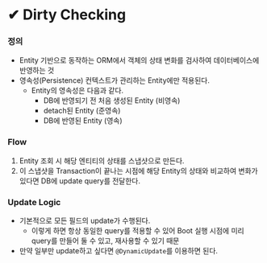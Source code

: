 
# ✔ Dirty Checking

### 정의
- Entity 기반으로 동작하는 ORM에서 객체의 상태 변화를 검사하여 데이터베이스에 반영하는 것
- 영속성(Persistence) 컨텍스트가 관리하는 Entity에만 적용된다.
  - Entity의 영속성은 다음과 같다.
    - DB에 반영되기 전 처음 생성된 Entity (비영속)
    - detach된 Entity (준영속)
    - DB에 반영된 Entity (영속)

### Flow

1. Entity 조회 시 해당 엔티티의 상태를 스냅샷으로 만든다.
2. 이 스냅샷을 Transaction이 끝나는 시점에 해당 Entity의 상태와 비교하여 변화가 있다면 DB에 update query를 전달한다.

### Update Logic

- 기본적으로 모든 필드의 update가 수행된다.
  - 이렇게 하면 항상 동일한 query를 적용할 수 있어 Boot 실행 시점에 미리 query를 만들어 둘 수 있고, 재사용할 수 있기 때문
- 만약 일부만 update하고 싶다면 `@DynamicUpdate`를 이용하면 된다.

